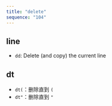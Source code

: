 ```yaml
---
title: "delete"
sequence: "104"
---
```


## line

- `dd`: Delete (and copy) the current line

## dt

- `dt(`：删除直到 `(`
- `dt"`：删除直到 `"`
